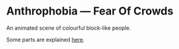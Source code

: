 # Anthrophobia — Fear Of Crowds
An animated scene of colourful block-like people.

Some parts are explained [here](https://joachimford.uk/content/anthrophobia_fear_of_crowds.html).
